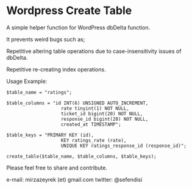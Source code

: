 # Wordpress Create Table 

A simple helper function for WordPress dbDelta function.

It prevents weird bugs such as;

Repetitive altering table operations due to case-insensitivity issues of dbDelta.

Repetitive re-creating index operations. 

Usage Example:
```
$table_name	= "ratings";

$table_columns = "id INT(6) UNSIGNED AUTO_INCREMENT,
 					rate tinyint(1) NOT NULL,
 					ticket_id bigint(20) NOT NULL,
 					response_id bigint(20) NOT NULL,
 					created_at TIMESTAMP";

$table_keys = "PRIMARY KEY (id),
 					KEY ratings_rate (rate),
 					UNIQUE KEY ratings_response_id (response_id)";

create_table($table_name, $table_columns, $table_keys);
```

Please feel free to share and contribute.

e-mail: mirzazeyrek (et) gmail.com
twitter: @sefendisi
